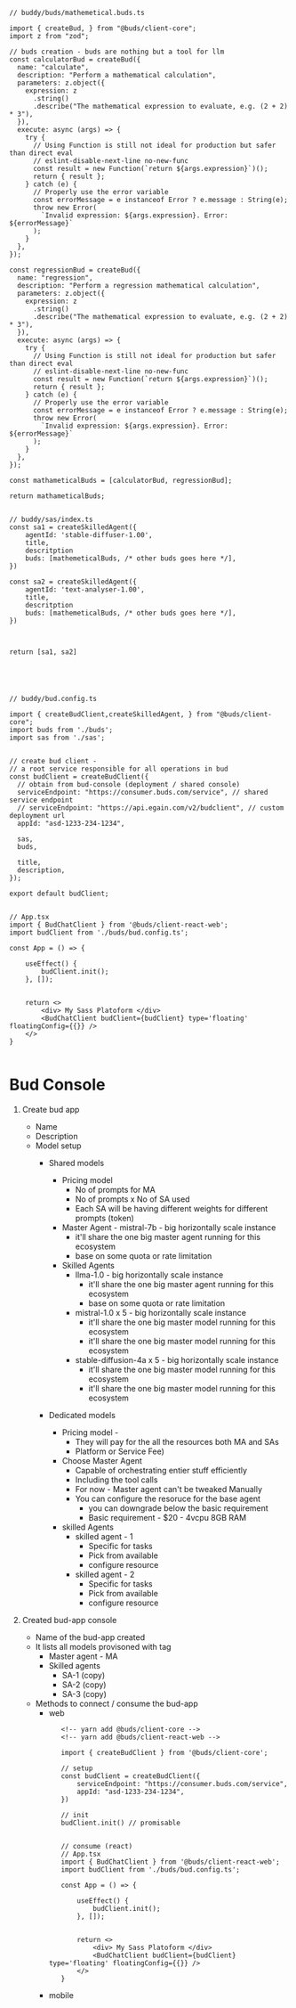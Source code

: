 
```tsx
// buddy/buds/mathemetical.buds.ts

import { createBud, } from "@buds/client-core";
import z from "zod";

// buds creation - buds are nothing but a tool for llm
const calculatorBud = createBud({
  name: "calculate",
  description: "Perform a mathematical calculation",
  parameters: z.object({
    expression: z
      .string()
      .describe("The mathematical expression to evaluate, e.g. (2 + 2) * 3"),
  }),
  execute: async (args) => {
    try {
      // Using Function is still not ideal for production but safer than direct eval
      // eslint-disable-next-line no-new-func
      const result = new Function(`return ${args.expression}`)();
      return { result };
    } catch (e) {
      // Properly use the error variable
      const errorMessage = e instanceof Error ? e.message : String(e);
      throw new Error(
        `Invalid expression: ${args.expression}. Error: ${errorMessage}`
      );
    }
  },
});

const regressionBud = createBud({
  name: "regression",
  description: "Perform a regression mathematical calculation",
  parameters: z.object({
    expression: z
      .string()
      .describe("The mathematical expression to evaluate, e.g. (2 + 2) * 3"),
  }),
  execute: async (args) => {
    try {
      // Using Function is still not ideal for production but safer than direct eval
      // eslint-disable-next-line no-new-func
      const result = new Function(`return ${args.expression}`)();
      return { result };
    } catch (e) {
      // Properly use the error variable
      const errorMessage = e instanceof Error ? e.message : String(e);
      throw new Error(
        `Invalid expression: ${args.expression}. Error: ${errorMessage}`
      );
    }
  },
});

const mathameticalBuds = [calculatorBud, regressionBud];

return mathameticalBuds;

```

```tsx

// buddy/sas/index.ts
const sa1 = createSkilledAgent({
    agentId: 'stable-diffuser-1.00',
    title, 
    descritption
    buds: [mathemeticalBuds, /* other buds goes here */],
})

const sa2 = createSkilledAgent({
    agentId: 'text-analyser-1.00',
    title, 
    descritption
    buds: [mathemeticalBuds, /* other buds goes here */],
})



return [sa1, sa2]




```


```tsx

// buddy/bud.config.ts

import { createBudClient,createSkilledAgent, } from "@buds/client-core";
import buds from './buds';
import sas from './sas';


// create bud client - 
// a root service responsible for all operations in bud
const budClient = createBudClient({
  // obtain from bud-console (deployment / shared console)
  serviceEndpoint: "https://consumer.buds.com/service", // shared service endpoint
  // serviceEndpoint: "https://api.egain.com/v2/budclient", // custom deployment url
  appId: "asd-1233-234-1234",

  sas,
  buds,

  title, 
  description,
});

export default budClient;


```


```tsx
// App.tsx
import { BudChatClient } from '@buds/client-react-web';
import budClient from './buds/bud.config.ts';

const App = () => {

    useEffect() {
        budClient.init();
    }, []);


    return <>
        <div> My Sass Platoform </div>
        <BudChatClient budClient={budClient} type='floating' floatingConfig={{}} />
    </>
}


```



# Bud Console

1. Create bud app
   * Name
   * Description
   * Model setup
     * Shared models
       * Pricing model 
         * No of prompts for MA
         * No of prompts x No of SA used
         * Each SA will be having different weights for different prompts (token)
       * Master Agent - mistral-7b - big horizontally scale instance
         * it'll share the one big master agent running for this ecosystem
         * base on some quota or rate limitation
       * Skilled Agents
         * llma-1.0  - big horizontally scale instance
           * it'll share the one big master agent running for this ecosystem
           * base on some quota or rate limitation
         * mistral-1.0 x 5  - big horizontally scale instance
           * it'll share the one big master model running for this ecosystem
           * it'll share the one big master model running for this ecosystem
         * stable-diffusion-4a x 5  - big horizontally scale instance
           * it'll share the one big master model running for this ecosystem
           * it'll share the one big master model running for this ecosystem
     
     * Dedicated models 
       * Pricing model - 
         * They will pay for the all the resources both MA and SAs 
         * Platform or Service Fee)
       * Choose Master Agent
         * Capable of orchestrating entier stuff efficiently
         * Including the tool calls
         * For now - Master agent can't be tweaked Manually 
         * You can configure the resoruce for the base agent
           * you can downgrade below the basic requirement 
           * Basic requirement - $20 - 4vcpu 8GB RAM
       * skilled Agents
         * skilled agent - 1
           * Specific for tasks
           * Pick from available 
           * configure resource
         * skilled agent - 2
           * Specific for tasks
           * Pick from available 
           * configure resource

2. Created bud-app console
   * Name of the bud-app created
   * It lists all models provisoned with tag
     * Master agent - MA
     * Skilled agents
       * SA-1 (copy)
       * SA-2 (copy)
       * SA-3 (copy)
   * Methods to connect / consume the bud-app
     * web
         ```tsx
            <!-- yarn add @buds/client-core -->
            <!-- yarn add @buds/client-react-web -->

            import { createBudClient } from '@buds/client-core';
            
            // setup
            const budClient = createBudClient({
                serviceEndpoint: "https://consumer.buds.com/service",
                appId: "asd-1233-234-1234",
            })

            // init
            budClient.init() // promisable


            // consume (react)
            // App.tsx
            import { BudChatClient } from '@buds/client-react-web';
            import budClient from './buds/bud.config.ts';

            const App = () => {

                useEffect() {
                    budClient.init();
                }, []);


                return <>
                    <div> My Sass Platoform </div>
                    <BudChatClient budClient={budClient} type='floating' floatingConfig={{}} />
                </>
            }
        ```
     * mobile